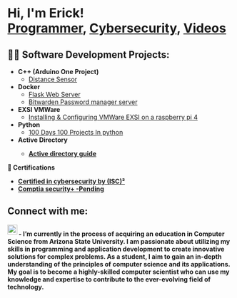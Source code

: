 <h1>Hi, I'm Erick! <br/><a href="https://github.com/Erick-Chimal">Programmer</a>, <a href="https://www.linkedin.com/in/erick-chimal-566a59191/]">Cybersecurity</a>, <a href="https://www.youtube.com/">Videos</a></h1>

<h2>👨‍💻 Software Development Projects:</h2>

- <b>C++ (Arduino One Project)</b>
  - [Distance Sensor](https://github.com/Erick-Chimal/Distance-Sensor)
- <b>Docker</b>
  - [Flask Web Server](https://github.com/Erick-Chimal/Flask-Web-Server)
  - [Bitwarden Password manager server](https://github.com/Erick-Chimal/BitWarden-Docker-Container)
- <b>EXSI VMWare</b>
  - [Installing & Configuring VMWare EXSI on a raspberry pi 4](https://github.com/Erick-Chimal/VMware-exsi-on-a-raspberry-pi)
- <b >Python </b>
  - [100 Days 100 Projects In python](https://github.com/Erick-Chimal/100-days-100-project-in-python)
- <b> Active Directory <b>
  - [Active directory guide]()
  
<b> 📜  Certifications </b>
  - [Certified in cybersecurity by (ISC)²](https://www.credly.com/badges/4b06ab5a-fb14-4c8b-bf32-2a47544c7407/public_url)
  - [Comptia security+  -Pending]()
<!-- <h2>📺 Popular YouTube Videos</h2>

- [How to get into Cybersecurity Starting From Zero](https://www.youtube.com/watch?v=a83ASGn_V_s)
- [A Day in the Life of a Cybersecurity Anayst](https://www.youtube.com/watch?v=uHy3oM7NnoU)
- [How to Create a KeyLogger (C#)](https://www.youtube.com/watch?v=N-L9hklSlNk)
- [Ransomware Demonstration (C#)](https://www.youtube.com/watch?v=OfvdQeh79s0)
- [Is WGU Legit?](https://www.youtube.com/watch?v=E2MwRWxDBkA)
 -->
<h2> Connect with me:</h2>

<!-- [<img align="left" alt="JoshMadakor | YouTube" width="22px" src="https://cdn.jsdelivr.net/npm/simple-icons@v3/icons/youtube.svg" />][youtube] -->
<!-- [<img align="left" alt="JoshMadakor | Twitter" width="22px" src="https://cdn.jsdelivr.net/npm/simple-icons@v3/icons/twitter.svg" />][twitter] -->
[<img align="left" alt="ErickChimal | LinkedIn" width="22px" src="https://cdn.jsdelivr.net/npm/simple-icons@v3/icons/linkedin.svg" />][linkedin]
<!-- [<img align="left" alt="JoshMadakor | Instagram" width="22px" src="https://cdn.jsdelivr.net/npm/simple-icons@v3/icons/instagram.svg" />][instagram] -->

<!-- [twitter]: https://twitter.com/joshmadakor
[youtube]: https://www.youtube.com/c/joshmadakor
[instagram]: https://www.instagram.com/joshmadakor/ -->
[linkedin]: https://www.linkedin.com/in/erick-chimal-566a59191/

<!--
**joshmadakor1/joshmadakor1** is a ✨ _special_ ✨ repository because its `README.md` (this file) appears on your GitHub profile.
Here are some ideas to get you started:
-->
<h2> </h2>
  -  I’m currently in the process of acquiring an education in Computer Science from Arizona State University. I am passionate about utilizing my skills in programming and application development to create innovative solutions for complex problems. As a student, I aim to gain an in-depth understanding of the principles of computer science and its applications. My goal is to become a highly-skilled computer scientist who can use my knowledge and expertise to contribute to the ever-evolving field of technology.

